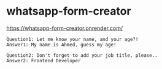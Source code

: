 # whatsapp-form-creator
https://whatsapp-form-creator.onrender.com/

```
Question1: Let me know your name, and your age?!
Answer1: My name is Ahmed, guess my age!

Question2: Don't forget to add your job title, please..
Answer2: Frontend Developer
```
